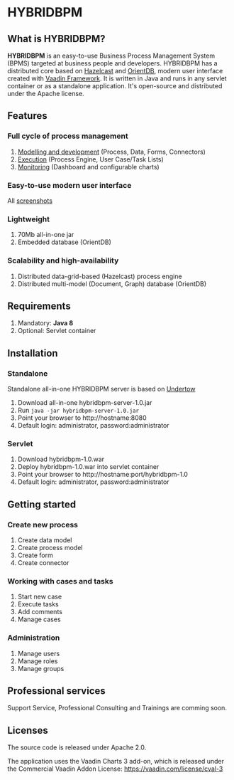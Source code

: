 # HYBRIDBPM #
## What is HYBRIDBPM? ##
**HYBRIDBPM** is an easy-to-use Business Process Management System (BPMS) targeted at business people and developers. HYBRIDBPM has a distributed core based on [Hazelcast](http://www.hazelcast.org) and [OrientDB](http://www.orientdb.com), modern user interface created with [Vaadin Framework](http://www.vaadin.com). It is written in Java and runs in any servlet container or as a standalone application. It's open-source and distributed under the Apache license. 
## Features ##
### Full cycle of process management ###
1. [Modelling and development](https://github.com/hybridbpm/hybridbpm/wiki/Screenshots#modelling) (Process, Data, Forms, Connectors)
2. [Execution](https://www.liferay.com/community/forums/-/message_boards/message/5235047) (Process Engine, User Case/Task Lists)
3. [Monitoring](https://github.com/hybridbpm/hybridbpm/wiki/Screenshots#monitoring) (Dashboard and configurable charts)
### Easy-to-use modern user interface ###
All [screenshots](https://github.com/hybridbpm/hybridbpm/wiki/Screenshots)
### Lightweight ###
1. 70Mb all-in-one jar
2. Embedded database (OrientDB)
### Scalability and high-availability ###
1. Distributed data-grid-based (Hazelcast) process engine 
2. Distributed multi-model (Document, Graph) database (OrientDB)
## Requirements ##
1. Mandatory: **Java 8**
2. Optional: Servlet container
## Installation ##
### Standalone ###
Standalone all-in-one HYBRIDBPM server is based on [Undertow](http://www.undertow.io)

1. Download all-in-one hybridbpm-server-1.0.jar
2. Run `java -jar hybridbpm-server-1.0.jar`
3. Point your browser to http://hostname:8080 
4. Default login: administrator, password:administrator
### Servlet ###
1. Download hybridbpm-1.0.war
2. Deploy hybridbpm-1.0.war into servlet container
3. Point your browser to http://hostname:port/hybridbpm-1.0
4. Default login: administrator, password:administrator
## Getting started ##
### Create new process ###
1. Create data model
2. Create process model
3. Create form
4. Create connector
### Working with cases and tasks ###
1. Start new case
2. Execute tasks
3. Add comments
4. Manage cases
### Administration ###
1. Manage users
2. Manage roles
3. Manage groups
## Professional services ##
Support Service, Professional Consulting and Trainings are comming soon.
## Licenses ##
The source code is released under Apache 2.0.

The application uses the Vaadin Charts 3 add-on, which is released under the Commercial Vaadin Addon License: https://vaadin.com/license/cval-3